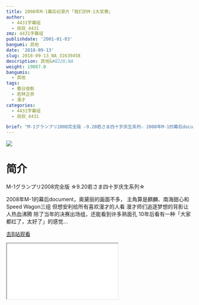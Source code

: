 ```yaml
---
title: 2008年M-1幕后纪录片「我们的M-1大奖赛」
author:
  - 4431字幕组
  - 叔叔_4431
zmz: 4431字幕组
publishdate: '2001-01-03'
bangumi: 其他
date: '2018-09-13'
slug: 2018-09-13_NA_31639458
description: 其他&#8226;NA
weight: 19087.0
bangumis:
  - 其他
tags:
  - 春日俊彰
  - 若林正恭
  - 漫才
categories:
  - 4431字幕组
  - 叔叔_4431

brief: "M-1グランプリ2008完全版 ☆9.20若さま四十岁庆生系列☆ 2008年M-1的幕后document，奥黛丽的画面不多， 主角算是麒麟、南海甜心和Speed Wagon三组 但想安利给所有喜欢漫才的人看 漫才师们追逐梦想的背影让人热血沸腾 除了当年的决赛出场组，还能看到许多熟面孔 10年后看有一种「大家都红了，太好了」的感觉..."
---
```

![](https://i.imgur.com/9oLzHVG.jpg)
# 简介  
M-1グランプリ2008完全版
☆9.20若さま四十岁庆生系列☆

2008年M-1的幕后document，奥黛丽的画面不多，
主角算是麒麟、南海甜心和Speed Wagon三组
但想安利给所有喜欢漫才的人看
漫才师们追逐梦想的背影让人热血沸腾
除了当年的决赛出场组，还能看到许多熟面孔
10年后看有一种「大家都红了，太好了」的感觉...  

[去B站观看](https://www.bilibili.com/video/av31639458/)
<div class ="resp-container"><iframe class="testiframe" src="//player.bilibili.com/player.html?aid=31639458"", scrolling="no", allowfullscreen="true" > </iframe></div> 
